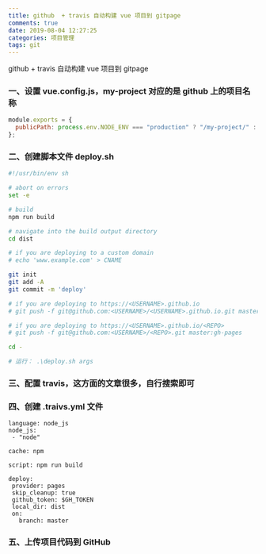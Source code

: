 ```yaml
---
title: github  + travis 自动构建 vue 项目到 gitpage
comments: true
date: 2019-08-04 12:27:25
categories: 项目管理
tags: git
---
```


github + travis 自动构建 vue 项目到 gitpage

<!--more-->

### 一、设置 vue.config.js，my-project 对应的是 github 上的项目名称

```js
module.exports = {
  publicPath: process.env.NODE_ENV === "production" ? "/my-project/" : "/"
};
```

### 二、创建脚本文件 deploy.sh

```bash
#!/usr/bin/env sh

# abort on errors
set -e

# build
npm run build

# navigate into the build output directory
cd dist

# if you are deploying to a custom domain
# echo 'www.example.com' > CNAME

git init
git add -A
git commit -m 'deploy'

# if you are deploying to https://<USERNAME>.github.io
# git push -f git@github.com:<USERNAME>/<USERNAME>.github.io.git master

# if you are deploying to https://<USERNAME>.github.io/<REPO>
# git push -f git@github.com:<USERNAME>/<REPO>.git master:gh-pages

cd -

# 运行： .\deploy.sh args
```

### 三、配置 travis，这方面的文章很多，自行搜索即可

### 四、创建 .traivs.yml 文件

```
language: node_js
node_js:
 - "node"

cache: npm

script: npm run build

deploy:
 provider: pages
 skip_cleanup: true
 github_token: $GH_TOKEN
 local_dir: dist
 on:
   branch: master
```

### 五、上传项目代码到 GitHub
